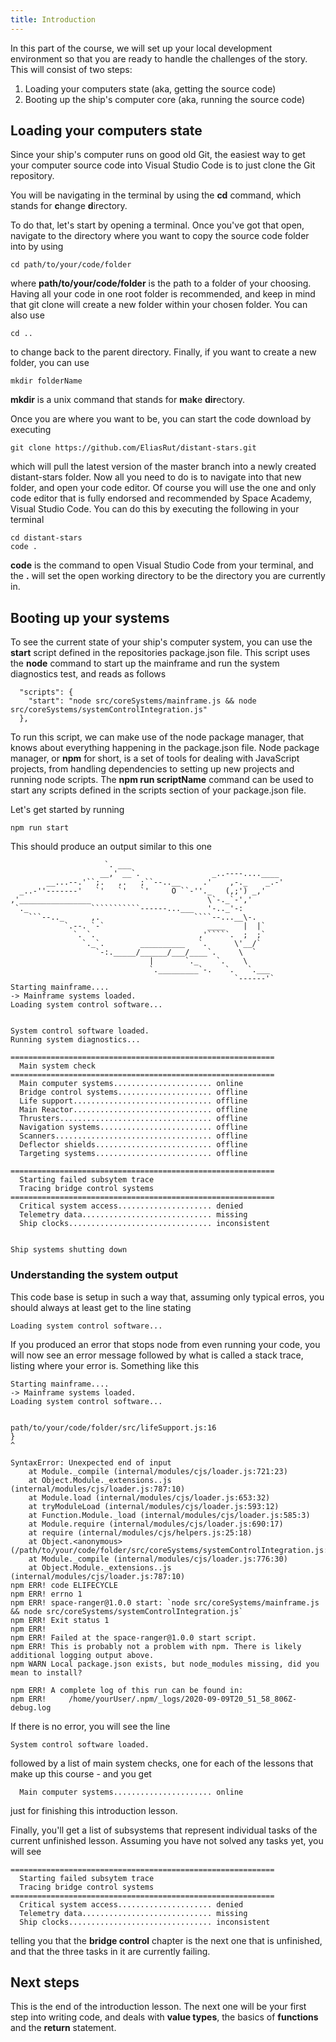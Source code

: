 ```yaml
---
title: Introduction
---
```


In this part of the course, we will set up your local development environment so that you are ready
to handle the challenges of the story. This will consist of two steps:

1. Loading your computers state (aka, getting the source code)
2. Booting up the ship's computer core (aka, running the source code)

## Loading your computers state
Since your ship's computer runs on good old Git, the easiest way to get your computer source code
into Visual Studio Code is to just clone the Git repository. 

You will be navigating in the terminal by using the **cd** command, which stands for
**c**hange **d**irectory.

To do that, let's start by opening a terminal. Once you've got that open, navigate to the directory
where you want to copy the source code folder into by using
```
cd path/to/your/code/folder
```
where **path/to/your/code/folder** is the path to a folder of your choosing. Having all your code in
one root folder is recommended, and keep in mind that git clone will create a new folder within
your chosen folder.
You can also use
```
cd ..
```
to change back to the parent directory. Finally, if you want to create a new folder, you can use
```
mkdir folderName
```
**mkdir** is a unix command that stands for **m**a**k**e **dir**ectory.

Once you are where you want to be, you can start the code download by executing
```
git clone https://github.com/EliasRut/distant-stars.git
```
which will pull the latest version of the master branch into a newly created distant-stars folder.
Now all you need to do is to navigate into that new folder, and open your code editor. Of course you
will use the one and only code editor that is fully endorsed and recommended by Space Academy, 
Visual Studio Code. You can do this by executing the following in your terminal
```
cd distant-stars
code .
```
**code** is the command to open Visual Studio Code from your terminal, and the **.** will set the
open working directory to be the directory you are currently in.

## Booting up your systems
To see the current state of your ship's computer system, you can use the **start** script 
defined in the repositories package.json file. This script uses the **node** command to start up
the mainframe and run the system diagnostics test, and reads as follows
```
  "scripts": {
    "start": "node src/coreSystems/mainframe.js && node src/coreSystems/systemControlIntegration.js"
  },
```

To run this script, we can make use of the node package manager, that knows about everything 
happening in the package.json file. Node package manager, or **npm** for short, is a set of tools
for dealing with JavaScript projects, from handling dependencies to setting up new projects and
running node scripts. The **npm run scriptName** command can be used to start any scripts defined
in the scripts section of your package.json file.

Let's get started by running
```
npm run start
```

This should produce an output similar to this one
```
                     `. ___
                    __,' __`.                _..----....____
        __...--.'``;.   ,.   ;``--..__     .'    ,-._    _.-'
  _..-''-------'   `'   `'   `'     O ``-''._   (,;') _,'
,'________________                          \`-._`-','
 `._              ```````````------...___   '-.._'-:
    ```--.._      ,.                     ````--...__\-.
            `.--. `-`                       ____    |  |`
              `. `.                       ,'`````.  ;  ;`
                `._`.        __________   `.      \'__/`
                   `-:._____/______/___/____`.     \  `
                               |       `._    `.    \
                               `._________`-.   `.   `.___
                                                  `------'`
Starting mainframe....
-> Mainframe systems loaded.
Loading system control software...


System control software loaded.
Running system diagnostics...

===========================================================
  Main system check
===========================================================
  Main computer systems...................... online
  Bridge control systems..................... offline
  Life support............................... offline
  Main Reactor............................... offline
  Thrusters.................................. offline
  Navigation systems......................... offline
  Scanners................................... offline
  Deflector shields.......................... offline
  Targeting systems.......................... offline

===========================================================
  Starting failed subsytem trace
  Tracing bridge control systems
===========================================================
  Critical system access..................... denied
  Telemetry data............................. missing
  Ship clocks................................ inconsistent


Ship systems shutting down
```
### Understanding the system output
This code base is setup in such a way that, assuming only typical erros, you should always at least
get to the line stating
```
Loading system control software...
```
If you produced an error that stops node from even running your code, you will now see an error
message followed by what is called a stack trace, listing where your error is. Something like this
```
Starting mainframe....
-> Mainframe systems loaded.
Loading system control software...


path/to/your/code/folder/src/lifeSupport.js:16
}
^

SyntaxError: Unexpected end of input
    at Module._compile (internal/modules/cjs/loader.js:721:23)
    at Object.Module._extensions..js (internal/modules/cjs/loader.js:787:10)
    at Module.load (internal/modules/cjs/loader.js:653:32)
    at tryModuleLoad (internal/modules/cjs/loader.js:593:12)
    at Function.Module._load (internal/modules/cjs/loader.js:585:3)
    at Module.require (internal/modules/cjs/loader.js:690:17)
    at require (internal/modules/cjs/helpers.js:25:18)
    at Object.<anonymous> (/path/to/your/code/folder/src/coreSystems/systemControlIntegration.js:2:85)
    at Module._compile (internal/modules/cjs/loader.js:776:30)
    at Object.Module._extensions..js (internal/modules/cjs/loader.js:787:10)
npm ERR! code ELIFECYCLE
npm ERR! errno 1
npm ERR! space-ranger@1.0.0 start: `node src/coreSystems/mainframe.js && node src/coreSystems/systemControlIntegration.js`
npm ERR! Exit status 1
npm ERR! 
npm ERR! Failed at the space-ranger@1.0.0 start script.
npm ERR! This is probably not a problem with npm. There is likely additional logging output above.
npm WARN Local package.json exists, but node_modules missing, did you mean to install?

npm ERR! A complete log of this run can be found in:
npm ERR!     /home/yourUser/.npm/_logs/2020-09-09T20_51_58_806Z-debug.log
```

If there is no error, you will see the line 
```
System control software loaded.
```
followed by a list of main system checks, one for each of the lessons that make up this
course - and you get
```
  Main computer systems...................... online
```
just for finishing this introduction lesson.

Finally, you'll get a list of subsystems that represent individual tasks of the current unfinished
lesson. Assuming you have not solved any tasks yet, you will see
```
===========================================================
  Starting failed subsytem trace
  Tracing bridge control systems
===========================================================
  Critical system access..................... denied
  Telemetry data............................. missing
  Ship clocks................................ inconsistent
```

telling you that the **bridge control** chapter is the next one that is unfinished, and that the
three tasks in it are currently failing.

## Next steps
This is the end of the introduction lesson. The next one will be your first step into writing code,
and deals with **value types**, the basics of **functions** and the **return** statement.
